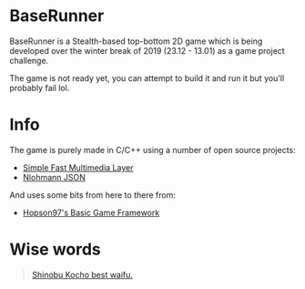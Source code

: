 # BaseRunner
BaseRunner is a Stealth-based top-bottom 2D game which is being developed over the winter break of 2019 (23.12 - 13.01) as a game project challenge.

The game is not ready yet, you can attempt to build it and run it but you'll probably fail lol.

# Info
The game is purely made in C/C++ using a number of open source projects:
* [Simple Fast Multimedia Layer][sfml]
* [Nlohmann JSON][nlohmann-json]

And uses some bits from here to there from:
* [Hopson97's Basic Game Framework][hopson-engine]

# Wise words
> [Shinobu Kocho best waifu.][rick]

[sfml]: https://www.sfml-dev.org
[hopson-engine]: https://github.com/Hopson97/SFML-Game-Framework
[nlohmann-json]: https://github.com/nlohmann/json
[rick]: https://www.youtube.com/watch?v=dQw4w9WgXcQ


